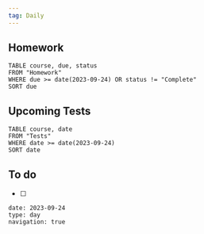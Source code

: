 ```yaml
---
tag: Daily
---
```

## Homework
```dataview
TABLE course, due, status
FROM "Homework" 
WHERE due >= date(2023-09-24) OR status != "Complete"
SORT due
```
## Upcoming Tests
```dataview
TABLE course, date
FROM "Tests" 
WHERE date >= date(2023-09-24)
SORT date
```
## To do
- [ ] 

```gEvent
date: 2023-09-24
type: day
navigation: true
```
